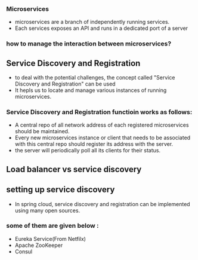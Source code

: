 ###  Microservices
- microservices are a branch of independently running services.
- Each services exposes an API and runs in a dedicated port of a server 


### how to manage the interaction between microservices?

## Service Discovery and Registration
- to deal with the potential challenges, the concept called "Service Discovery and Registration" can be used 
- It hepls us to locate and manage various instances of running microservices.
### Service Discovery and Registration functioin works as follows:
- A central repo of all network address of each registered microservices should be maintained.
- Every new microservices instance or client that needs to be associated with this central repo should register its address with the server.
- the server will periodically poll all its clients for their status.

## Load balancer vs service discovery 

## setting up service discovery 

- In spring cloud, service discovery and registration can be implemented using many open sources.
### some of them are given below :
- Eureka Service(From Netfilx)
- Apache ZooKeeper
- Consul

